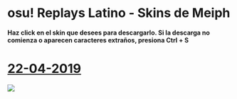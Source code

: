 # osu! Replays Latino - Skins de Meiph
**Haz click en el skin que desees para descargarlo. Si la descarga no comienza o aparecen caracteres extraños, presiona Ctrl + S**
# [22-04-2019](https://github.com/FlyingCat-X/osu-Replays-Latino-Skins/raw/master/Meiph/Meiph%2022-04-19.osk)
![](https://github.com/FlyingCat-X/osu-Replays-Latino-Skins/raw/master/Meiph/Vistas%20previas/Meiph%2022-04-19.jpg)
